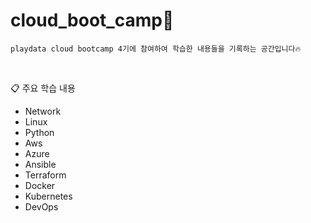 # cloud_boot_camp🏫

```playdata cloud bootcamp 4기에 참여하여 학습한 내용들을 기록하는 공간입니다🔥```


<br>


📋 주요 학습 내용
- Network
- Linux
- Python
- Aws
- Azure
- Ansible
- Terraform
- Docker
- Kubernetes
- DevOps

